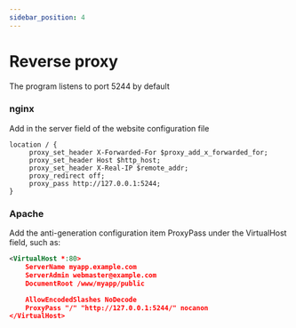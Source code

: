 ```yaml
---
sidebar_position: 4
---
```


# Reverse proxy
The program listens to port 5244 by default
### nginx
Add in the server field of the website configuration file
```nginx
location / {
     proxy_set_header X-Forwarded-For $proxy_add_x_forwarded_for;
     proxy_set_header Host $http_host;
     proxy_set_header X-Real-IP $remote_addr;
     proxy_redirect off;
     proxy_pass http://127.0.0.1:5244;
}
```

### Apache
Add the anti-generation configuration item ProxyPass under the VirtualHost field, such as:
```xml
<VirtualHost *:80>
    ServerName myapp.example.com
    ServerAdmin webmaster@example.com
    DocumentRoot /www/myapp/public

    AllowEncodedSlashes NoDecode
    ProxyPass "/" "http://127.0.0.1:5244/" nocanon
</VirtualHost>
```